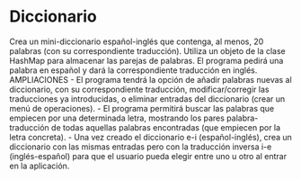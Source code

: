 # Diccionario
Crea un mini-diccionario español-inglés que contenga, al menos, 20 palabras (con su correspondiente traducción). Utiliza un objeto de la clase HashMap para almacenar las parejas de palabras. El programa pedirá una palabra en español y dará la correspondiente traducción en inglés.  AMPLIACIONES - El programa tendrá la opción de añadir palabras nuevas al diccionario, con su correspondiente traducción, modificar/corregir las traducciones ya introducidas, o eliminar entradas del diccionario (crear un menú de operaciones). - El programa permitirá buscar las palabras que empiecen por una determinada letra, mostrando los pares palabra-traducción de todas aquellas palabras encontradas (que empiecen por la letra concreta). - Una vez creado el diccionario e-i (español-inglés), crea un diccionario con las mismas entradas pero con la traducción inversa i-e (inglés-español) para que el usuario pueda elegir entre uno u otro al entrar en la aplicación.
